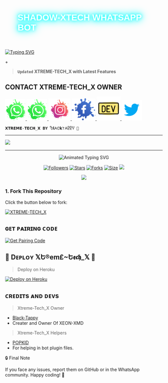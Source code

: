 <html>
<head>
<title>Glowing Text</title>
<style>
body {
margin: 0;
overflow: hidden; /* Hide scrollbars /
background-color: #001f3f; / Dark background /
display: flex;
justify-content: center;
align-items: center;
min-height: 100vh;
animation: wave 5s infinite alternate; / Apply the wave animation */
}
.container {
padding: 20px 40px;
border-radius: 10px;
}
.text {
font-family: sans-serif;
font-size: 2em;
color: #fff;
text-shadow: 0 0 10px #00ffff, 0 0 20px #00ffff, 0 0 30px #00ffff; /* Glowing text effect */
}
@keyframes wave {
0% {
transform: translateY(0);
background-color: #001f3f;
}
50% {
transform: translateY(-20px);
background-color: #1a5276;
}
100% {
transform: translateY(0);
background-color: #001f3f;
}
}
</style>
</head>
<body>
<div class="container">
<h1 class="text">SHADOW-XTECH WHATSAPP BOT</h1>
</div>
</body>
</html>



<a href="https://git.io/typing-svg"><img src="https://readme-typing-svg.demolab.com?font=Black+Ops+One&size=100&pause=1000&color=FF0000&center=true&width=1000&height=200&lines=XTREME-TECH_X" alt="Typing SVG" /></a>
  </p>
+

> **`Updated` XTREME-TECH_X with Latest Features**

## CONTACT XTREME-TECH_X OWNER
  
<a href="https://wa.me/254759000340"> <img src="https://raw.githubusercontent.com/shizothetechie/database/main/icon/WhatsApp.png" width="13%"> </a>
  <a href="https://chat.whatsapp.com/GbpVWoHH0XLHOHJsYLtbjH"> <img src="https://raw.githubusercontent.com/shizothetechie/database/main/icon/WhatsApp.png" width="13%"> </a>
  <a href="https://www.facebook.com/profile.php?id=100086056192263&name=xhp_nt__fb__action__open_use"> <img src="https://raw.githubusercontent.com/shizothetechie/database/main/icon/Instagram2.png" width="14%"> </a>
  <a href="https://www.instagram.com/bright_leizer_?igsh=Y2JmcnE1ajNjZXM=&name=xhp_nt__fb__action__open_user"> <img src="https://raw.githubusercontent.com/shizothetechie/database/main/icon/Facebook.png" width="15%"> </a><a href="https://github.com/Tappy-Black/Xtreme-Tech_X/tree/main"> <img src="https://raw.githubusercontent.com/shizothetechie/database/main/icon/devto.png" width="15%"> </a><a href="XTREME-TECH_X "> <img src="https://raw.githubusercontent.com/shizothetechie/database/main/icon/twitter.png" width="13%"> </a>
</p>


```
𝗫𝗧𝗥𝗘𝗠𝗘-𝗧𝗘𝗖𝗛_𝗫 𝐁𝐘 Ⴊ𝗹𐌀Ꮳ𝗸𐌕𐌀ႲႲჄ 🎲
```

--- 

<a><img src='https://files.catbox.moe/yd9bnm.jpg'/></a>

---

<p align="center">
  <img src="https://readme-typing-svg.demolab.com?font=Orbitron&weight=600&size=25&duration=4000&pause=1000&color=00F7FF&center=true&vCenter=true&width=500&lines=ULTIMATE+WHATSAPP+BOT;MULTI-DEVICE+SUPPORT;POWERED+BY+BAILEYS;FAST++SECURE++RELIABLE" alt="Animated Typing SVG" />
</p>

<div align="center">
  <a href="https://github.com/Tappy-Black/followers"><img title="Followers" src="https://img.shields.io/github/followers/Tappy-Black?color=EB5406&style=for-the-badge&logo=github&logoColor=white"></a>
  <a href="https://github.com/Tappy-Black/Xtreme-Tech_X/stargazers/"><img title="Stars" src="https://img.shields.io/github/stars/Tappy-Black/Xtreme-Tech_X?color=FFCE44&style=for-the-badge&logo=reverbnation&logoColor=white"></a>
  <a href="https://github.com/Tappy-Black/Xtreme-Tech_X/network/members"><img title="Forks" src="https://img.shields.io/github/forks/Tappy-Black/Xtreme-Tech_X?color=FF007F&style=for-the-badge&logo=git&logoColor=white"></a>
  <a href="https://github.com/Tappy-Black/Xtreme-Tech_X/"><img title="Size" src="https://img.shields.io/github/repo-size/Tappy-Black/Xtreme-Tech_X?style=for-the-badge&color=FFFF33&logo=docusign&logoColor=white"></a>
  <a href="https://github.com/Tappy-Black/Xtreme-Tech_X/graphs/commit-activity"><img height="28" src="https://img.shields.io/badge/Maintained%3F-yes-green.svg?style=for-the-badge&logo=gitpod&logoColor=white"></a>
</div>

<p align="center">
  <img src="https://komarev.com/ghpvc/?username=SHADOW-XTECH&label=VISITORS&style=flat-square&color=0002FF" />
</p>

### 1. Fork This Repository

Click the button below to fork:

  <a href="https://github.com/Tappy-Black/Xtreme-Tech_X/fork"><img title="XTREME-TECH_X" src="https://img.shields.io/badge/FORK-XTREME TECH X-h?color=green&style=for-the-badge&logo=stackshare"></a>

## ɢᴇᴛ ᴘᴀɪʀɪɴɢ ᴄᴏᴅᴇ
  <p align="left">  
<a href='https://popkidsessgenerator.onrender.com/pair' target="_blank"><img alt='Get Pairing Code' src='https://img.shields.io/badge/Get%20Pairing%20Code-000000?style=for-the-badge&logo=codefactor&logoColor=yellow'/></a>  
</p>  


## 👻 Dᴇᴘʟᴏʏ 𝕏Ե®em£~Ե𝖊𝖈𝖍_𝕏 👻

> Deploy on Heroku



<p align="left">  
<a href='https://dashboard.heroku.com/new?template=https://github.com/Tappy-TechX/Shadow-Xtech/main' target="_blank"><img alt='Deploy on Heroku' src='https://img.shields.io/badge/Deploy%20on-Heroku-FF004D?style=for-the-badge&logo=heroku&logoColor=white'/></a>  
</p>



## ᴄʀᴇᴅɪᴛs ᴀɴᴅ ᴅᴇᴠs
> Xtreme-Tech_X Owner 
- [Black-Tappy](https://github.com/Black-Tappy)
- Creater and Owner Of XEON-XMD 
> Xtreme-Tech_X Helpers 
- [POPKID](https://github.com/Popkiddevs)
- For helping in bot plugin files.
  



🔒 Final Note

If you face any issues, report them on GitHub or in the WhatsApp community.
Happy coding! 👻 

